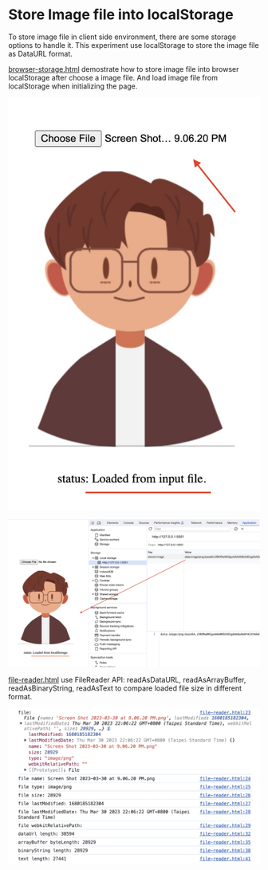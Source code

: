 ﻿# Store Image file into localStorage

To store image file in client side environment, there are some storage options to handle it. This experiment use localStorage to store the image file as DataURL format.

[browser-storage.html](browser-storage.html) demostrate how to store image file into browser localStorage after choose a image file. And load image file from localStorage when initializing the page.

![load image from input file](./img/load-from-input-file.jpg)

![load image from localStorage](./img/load-from-localstorage.jpg)

[file-reader.html](./file-reader.html) use FileReader API: readAsDataURL, readAsArrayBuffer, readAsBinaryString, readAsText to compare loaded file size in different format.

![compare file size in different format](./img/filereader.jpg)